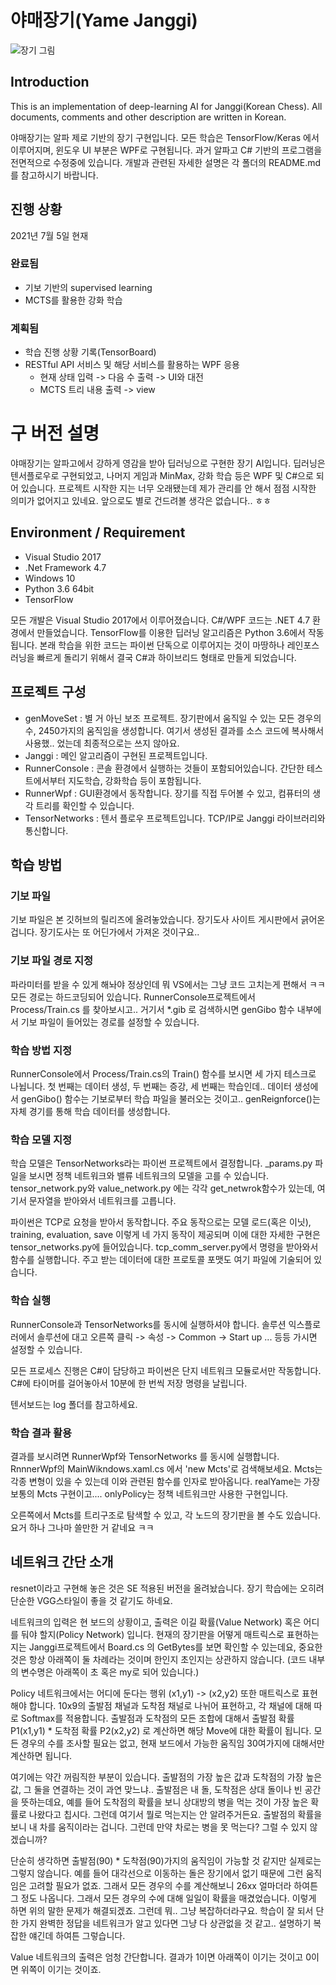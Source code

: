 # 야매장기(Yame Janggi)

![장기 그림](https://github.com/ladofa/janggi/blob/master/intro.jpg)

## Introduction
This is an implementation of deep-learning AI for Janggi(Korean Chess). All documents, comments and other description are written in Korean.

야매장기는 알파 제로 기반의 장기 구현입니다. 모든 학습은 TensorFlow/Keras 에서 이루어지며, 윈도우 UI 부분은 WPF로 구현됩니다. 과거 알파고 C# 기반의 프로그램을 전면적으로 수정중에 있습니다. 개발과 관련된 자세한 설명은 각 폴더의 README.md를 참고하시기 바랍니다.

## 진행 상황
2021년 7월 5일 현재
### 완료됨
 - 기보 기반의 supervised learning
 - MCTS를 활용한 강화 학습

### 계획됨
 - 학습 진행 상황 기록(TensorBoard)
 - RESTful API 서비스 및 해당 서비스를 활용하는 WPF 응용
   - 현재 상태 입력 -> 다음 수 출력 -> UI와 대전
   - MCTS 트리 내용 출력 -> view


# 구 버전 설명

야매장기는 알파고에서 강하게 영감을 받아 딥러닝으로 구현한 장기 AI입니다. 딥러닝은 텐서플로우로 구현되었고, 나머지 게임과 MinMax, 강화 학습 등은 WPF 및 C#으로 되 어 있습니다. 프로젝트 시작한 지는 너무 오래됐는데 제가 관리를 안 해서 점점 시작한 의미가 없어지고 있네요. 앞으로도 별로 건드려볼 생각은 없습니다.. ㅎㅎ

## Environment / Requirement

 - Visual Studio 2017
 - .Net Framework 4.7
 - Windows 10
 - Python 3.6 64bit
 - TensorFlow

모든 개발은 Visual Studio 2017에서 이루어졌습니다. C#/WPF 코드는 .NET 4.7 환경에서 만들었습니다. TensorFlow를 이용한 딥러닝 알고리즘은 Python 3.6에서 작동됩니다.
본래 학습을 위한 코드는 파이썬 단독으로 이루어지는 것이 마땅하나 레인포스 러닝을 빠르게 돌리기 위해서 결국 C#과 하이브리드 형태로 만들게 되었습니다.

## 프로젝트 구성

 - genMoveSet : 별 거 아닌 보조 프로젝트. 장기판에서 움직일 수 있는 모든 경우의 수, 2450가지의 움직임을 생성합니다. 여기서 생성된 결과를 소스 코드에 복사해서 사용했.. 었는데 최종적으로는 쓰지 않아요.
 - Janggi : 메인 알고리즘이 구현된 프로젝트입니다.
 - RunnerConsole : 콘솔 환경에서 실행하는 것들이 포함되어있습니다. 간단한 테스트에서부터 지도학습, 강화학습 등이 포함됩니다.
 - RunnerWpf : GUI환경에서 동작합니다. 장기를 직접 두어볼 수 있고, 컴퓨터의 생각 트리를 확인할 수 있습니다.
 - TensorNetworks : 텐서 플로우 프로젝트입니다. TCP/IP로 Janggi 라이브러리와 통신합니다.

## 학습 방법

### 기보 파일

기보 파일은 본 깃허브의 릴리즈에 올려놓았습니다. 장기도사 사이트 게시판에서 긁어온 겁니다. 장기도사는 또 어딘가에서 가져온 것이구요..

### 기보 파일 경로 지정

파라미터를 받을 수 있게 해놔야 정상인데 뭐 VS에서는 그냥 코드 고치는게 편해서 ㅋㅋ 모든 경로는 하드코딩되어 있습니다. RunnerConsole프로젝트에서 Process/Train.cs 를 찾아보시고.. 거기서 *.gib 로 검색하시면 genGibo 함수 내부에서 기보 파일이 들어있는 경로를 설정할 수 있습니다.

### 학습 방법 지정

RunnerConsole에서 Process/Train.cs의 Train() 함수를 보시면 세 가지 테스크로 나뉩니다. 첫 번째는 데이터 생성, 두 번째는 증강, 세 번째는 학습인데.. 데이터 생성에서 genGibo() 함수는 기보로부터 학습 파일을 불러오는 것이고.. genReignforce()는 자체 경기를 통해 학습 데이터를 생성합니다.

### 학습 모델 지정

학습 모델은 TensorNetworks라는 파이썬 프로젝트에서 결정합니다. _params.py 파일을 보시면 정책 네트워크와 밸류 네트워크의 모델을 고를 수 있습니다. tensor_network.py와 value_network.py 에는 각각 get_netwrok함수가 있는데, 여기서 문자열을 받아와서 네트워크를 고릅니다.

파이썬은 TCP로 요청을 받아서 동작합니다. 주요 동작으로는 모델 로드(혹은 이닛), training, evaluation, save 이렇게 네 가지 동작이 제공되며 이에 대한 자세한 구현은 tensor_networks.py에 들어있습니다. tcp_comm_server.py에서 명령을 받아와서 함수를 실행합니다. 주고 받는 데이터에 대한 프로토콜 포맷도 여기 파일에 기술되어 있습니다.

### 학습 실행

RunnerConsole과 TensorNetworks를 동시에 실행하셔야 합니다. 솔루션 익스플로러에서 솔루션에 대고 오른쪽 클릭 -> 속성 -> Common -> Start up ... 등등 가시면 설정할 수 있습니다.

모든 프로세스 진행은 C#이 담당하고 파이썬은 단지 네트워크 모듈로서만 작동합니다. C#에 타이머를 걸어놓아서 10분에 한 번씩 저장 명령을 날립니다.

텐서보드는 log 폴더를 참고하세요.

### 학습 결과 활용

결과를 보시려면 RunnerWpf와 TensorNetworks 를 동시에 실행합니다. RnnnerWpf의 MainWikndows.xaml.cs 에서 'new Mcts'로 검색해보세요. Mcts는 각종 변형이 있을 수 있는데 이와 관련된 함수를 인자로 받아옵니다. realYame는 가장 보통의 Mcts 구현이고.... onlyPolicy는 정책 네트워크만 사용한 구현입니다.

오른쪽에서 Mcts를 트리구조로 탐색할 수 있고, 각 노드의 장기판을 볼 수도 있습니다. 요거 하나 그나마 쓸만한 거 같네요 ㅋㅋ

## 네트워크 간단 소개

resnet이라고 구현해 놓은 것은 SE 적용된 버전을 올려놨습니다. 장기 학습에는 오히려 단순한 VGG스타일이 좋을 것 같기도 하네요.

네트워크의 입력은 현 보드의 상황이고, 출력은 이길 확률(Value Network) 혹은 어디를 둬야 할지(Policy Network) 입니다. 현재의 장기판을 어떻게 매트릭스로 표현하는지는 Janggi프로젝트에서 Board.cs 의 GetBytes를 보면 확인할 수 있는데요, 중요한 것은 항상 아래쪽이 둘 차례라는 것이며 한인지 초인지는 상관하지 않습니다. (코드 내부의 변수명은 아래쪽이 초 혹은 my로 되어 있습니다.)

Policy 네트워크에서는 어디에 둔다는 행위 (x1,y1) -> (x2,y2) 또한 매트릭스로 표현해야 합니다. 10x9의 출발점 채널과 도착점 채널로 나뉘어 표현하고, 각 채널에 대해 따로 Softmax를 적용합니다. 출발점과 도착점의 모든 조합에 대해서 출발점 확률 P1(x1,y1) * 도착점 확률 P2(x2,y2) 로 계산하면 해당 Move에 대한 확률이 됩니다. 모든 경우의 수를 조사할 필요는 없고, 현재 보드에서 가능한 움직임 30여가지에 대해서만 계산하면 됩니다. 

여기에는 약간 꺼림직한 부분이 있습니다. 출발점의 가장 높은 값과 도착점의 가장 높은 값, 그 둘을 연결하는 것이 과연 맞느냐.. 출발점은 내 돌, 도착점은 상대 돌이나 빈 공간을 뜻하는데요, 예를 들어 도착점의 확률을 보니 상대방의 병을 먹는 것이 가장 높은 확률로 나왔다고 칩시다. 그런데 여기서 뭘로 먹는지는 안 알려주거든요. 출발점의 확률을 보니 내 차를 움직이라는 겁니다. 그런데 만약 차로는 병을 못 먹는다? 그럴 수 있지 않겠습니까?

단순히 생각하면 출발점(90) * 도착점(90)가지의 움직임이 가능할 것 같지만 실제로는 그렇지 않습니다. 예를 들어 대각선으로 이동하는 돌은 장기에서 없기 때문에 그런 움직임은 고려할 필요가 없죠. 그래서 모든 경우의 수를 계산해보니 26xx 얼마더라 하여튼 그 정도 나옵니다. 그래서 모든 경우의 수에 대해 일일이 확률을 매겼었습니다. 이렇게 하면 위의 말한 문제가 해결되겠죠. 그런데 뭐.. 그냥 복잡하더라구요. 학습이 잘 되서 단 한 가지 완벽한 정답을 네트워크가 알고 있다면 그냥 다 상관없을 것 같고.. 설명하기 복잡한 얘긴데 하여튼 그렇습니다.

Value 네트워크의 출력은 엄청 간단합니다. 결과가 1이면 아래쪽이 이기는 것이고 0이면 위쪽이 이기는 것이죠.
